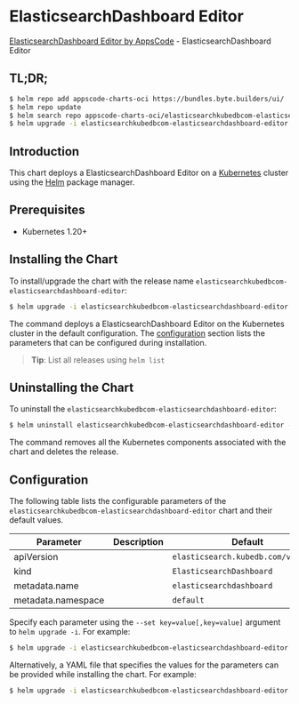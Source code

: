 # ElasticsearchDashboard Editor

[ElasticsearchDashboard Editor by AppsCode](https://byte.builders) - ElasticsearchDashboard Editor

## TL;DR;

```bash
$ helm repo add appscode-charts-oci https://bundles.byte.builders/ui/
$ helm repo update
$ helm search repo appscode-charts-oci/elasticsearchkubedbcom-elasticsearchdashboard-editor --version=v0.4.19
$ helm upgrade -i elasticsearchkubedbcom-elasticsearchdashboard-editor appscode-charts-oci/elasticsearchkubedbcom-elasticsearchdashboard-editor -n default --create-namespace --version=v0.4.19
```

## Introduction

This chart deploys a ElasticsearchDashboard Editor on a [Kubernetes](http://kubernetes.io) cluster using the [Helm](https://helm.sh) package manager.

## Prerequisites

- Kubernetes 1.20+

## Installing the Chart

To install/upgrade the chart with the release name `elasticsearchkubedbcom-elasticsearchdashboard-editor`:

```bash
$ helm upgrade -i elasticsearchkubedbcom-elasticsearchdashboard-editor appscode-charts-oci/elasticsearchkubedbcom-elasticsearchdashboard-editor -n default --create-namespace --version=v0.4.19
```

The command deploys a ElasticsearchDashboard Editor on the Kubernetes cluster in the default configuration. The [configuration](#configuration) section lists the parameters that can be configured during installation.

> **Tip**: List all releases using `helm list`

## Uninstalling the Chart

To uninstall the `elasticsearchkubedbcom-elasticsearchdashboard-editor`:

```bash
$ helm uninstall elasticsearchkubedbcom-elasticsearchdashboard-editor -n default
```

The command removes all the Kubernetes components associated with the chart and deletes the release.

## Configuration

The following table lists the configurable parameters of the `elasticsearchkubedbcom-elasticsearchdashboard-editor` chart and their default values.

|     Parameter      | Description |                    Default                     |
|--------------------|-------------|------------------------------------------------|
| apiVersion         |             | <code>elasticsearch.kubedb.com/v1alpha1</code> |
| kind               |             | <code>ElasticsearchDashboard</code>            |
| metadata.name      |             | <code>elasticsearchdashboard</code>            |
| metadata.namespace |             | <code>default</code>                           |


Specify each parameter using the `--set key=value[,key=value]` argument to `helm upgrade -i`. For example:

```bash
$ helm upgrade -i elasticsearchkubedbcom-elasticsearchdashboard-editor appscode-charts-oci/elasticsearchkubedbcom-elasticsearchdashboard-editor -n default --create-namespace --version=v0.4.19 --set apiVersion=elasticsearch.kubedb.com/v1alpha1
```

Alternatively, a YAML file that specifies the values for the parameters can be provided while
installing the chart. For example:

```bash
$ helm upgrade -i elasticsearchkubedbcom-elasticsearchdashboard-editor appscode-charts-oci/elasticsearchkubedbcom-elasticsearchdashboard-editor -n default --create-namespace --version=v0.4.19 --values values.yaml
```
